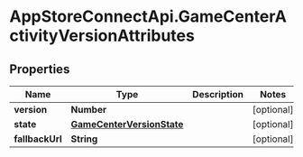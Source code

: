 # AppStoreConnectApi.GameCenterActivityVersionAttributes

## Properties

Name | Type | Description | Notes
------------ | ------------- | ------------- | -------------
**version** | **Number** |  | [optional] 
**state** | [**GameCenterVersionState**](GameCenterVersionState.md) |  | [optional] 
**fallbackUrl** | **String** |  | [optional] 


